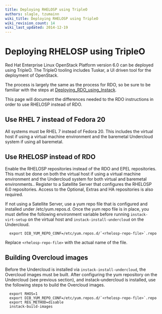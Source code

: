 ```yaml
---
title: Deploying RHELOSP using TripleO
authors: slagle, tzumainn
wiki_title: Deploying RHELOSP using TripleO
wiki_revision_count: 14
wiki_last_updated: 2014-12-19
---
```


# Deploying RHELOSP using TripleO

Red Hat Enterprise Linux OpenStack Platform version 6.0 can be deployed using TripleO. The TripleO tooling includes Tuskar, a UI driven tool for the deployment of OpenStack.

The process is largely the same as the process for RDO, so be sure to be familiar with the steps at [Deploying_RDO_using_Instack](Deploying_RDO_using_Instack).

This page will document the differences needed to the RDO instructions in order to use RHELOSP instead of RDO.

## Use RHEL 7 instead of Fedora 20

All systems must be RHEL 7 instead of Fedora 20. This includes the virtual host if using a virtual machine environment and the baremetal Undercloud system if using all baremetal.

## Use RHELOSP instead of RDO

Enable the RHELOSP repositories instead of the RDO and EPEL repositories. This must be done on both the virtual host if using a virtual machine environment and the Undercloud system for both virtual and baremetal environments.. Register to a Satellite Server that configures the RHELOSP 6.0 repositories. Access to the Optional, Extras and HA repositories is also required.

If not using a Satellite Server, use a yum repo file that is configured and installed under /etc/yum.repos.d. Once the yum repo file is in place, you must define the following environment variable before running `instack-virt-setup` on the virtual host and `instack-install-undercloud` on the Undercloud.

      export DIB_YUM_REPO_CONF=/etc/yum.repos.d/`<rhelosp-repo-file>`.repo

Replace `<rhelosp-repo-file>` with the actual name of the file.

## Building Overcloud images

Before the Undercloud is installed via `instack-install-undercloud`, the Overcloud images must be built. After configuring the yum repository on the Undercloud (see previous section), and instack-undercloud is installed, use the following steps to build the Overcloud images.

      export RHOS=1
      export DIB_YUM_REPO_CONF=/etc/yum.repos.d/`<rhelosp-repo-file>`.repo
      export REG_METHOD=disable
      instack-build-images
